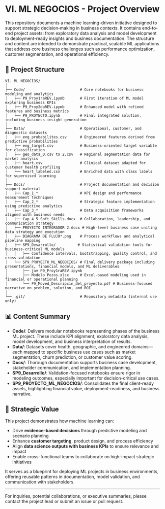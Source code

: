 # VI. ML NEGOCIOS - Project Overview

This repository documents a machine learning-driven initiative designed to support strategic decision-making in business contexts. It contains end-to-end project assets: from exploratory data analysis and model development to deployment-ready insights and business documentation. The structure and content are intended to demonstrate practical, scalable ML applications that address core business challenges such as performance optimization, customer segmentation, and operational efficiency.

## 📁 Project Structure

```
VI. ML NEGOCIOS/
│
├── Code/                         # Core notebooks for business modeling and analytics
│   ├── P9_Proy1raREV.ipynb       # First iteration of ML model exploring business KPIs
│   ├── P9_Proy2daREV.ipynb       # Enhanced model with refined features and business metrics
│   └── P9_PROYECTO.ipynb         # Final integrated solution, including business insight generation
│
├── Data/                         # Operational, customer, and diagnostic datasets
│   ├── eng_probabilites.csv      # Engineered features derived from predictive probabilities
│   ├── eng_target.csv            # Business-oriented target variable for classification
│   ├── geo_data_0.csv to 2.csv   # Regional segmentation data for market analysis
│   ├── heart.csv                 # Clinical dataset adapted for customer health profiling
│   └── heart_labeled.csv         # Enriched data with class labels for supervised learning
│
├── Docs/                         # Project documentation and decision support material
│   ├── Cap_1_*                   # KPI design and performance measurement techniques
│   ├── Cap_2_*                   # Strategic feature implementation using predictive analytics
│   ├── Cap_3_*                   # Data acquisition frameworks aligned with business needs
│   ├── Cap_4_5_Soft Skills.docx  # Collaboration, leadership, and communication strategy
│   ├── PROYECTO INTEGRADOR 2.docx # High-level business case uniting data strategy and execution
│   ├── DIAGRAMA DE FLUJO*.png    # Process workflows and analytical pipeline mapping
│   ├── SP9_Desarrollo/          # Statistical validation tools for business-critical ML models
│   │   ├── Confidence intervals, bootstrapping, quality control, and cross-validation
│   └── SP9_PROYECTO_ML_NEGOCIOS/ # Final delivery package including presentations, financial models, and ML deliverables
│       ├── jav P9_Proy1raREV.ipynb
│       ├── Modelo Pozos.xlsx     # Excel-based modeling used in financial or operational planning
│       └── P9_Moved_Descripcin_del_proyecto.pdf # Business-focused narrative on problem, solution, and ROI
│
└── .git/                         # Repository metadata (internal use only)
```

## 📊 Content Summary
- **Code/**: Delivers modular notebooks representing phases of the business ML project. These include KPI alignment, exploratory data analysis, model development, and business interpretation of results.
- **Data/**: Datasets cover health, geographic, and engineered domains—each mapped to specific business use cases such as market segmentation, churn prediction, or customer value scoring.
- **Docs/**: Thorough documentation supports business case development, stakeholder communication, and implementation planning.
- **SP9_Desarrollo/**: Validation-focused notebooks ensure rigor in modeling outcomes, especially important for decision-critical use cases.
- **SP9_PROYECTO_ML_NEGOCIOS/**: Consolidates the final client-ready assets, highlighting financial value, deployment-readiness, and business narrative.

## 💼 Strategic Value
This project demonstrates how machine learning can:
- Drive **evidence-based decisions** through predictive modeling and scenario planning
- Enhance **customer targeting**, product design, and process efficiency
- Align **data science outputs with business KPIs** to ensure relevance and impact
- Enable cross-functional teams to collaborate on high-impact strategic initiatives

It serves as a blueprint for deploying ML projects in business environments, offering reusable patterns in documentation, model validation, and communication with stakeholders.

---

For inquiries, potential collaborations, or executive summaries, please contact the project lead or submit an issue or pull request.
